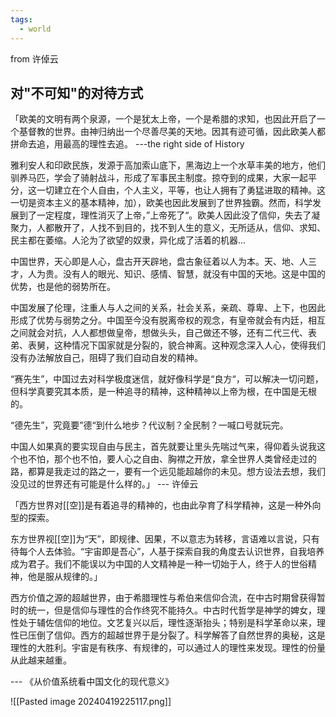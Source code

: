 ```yaml
---
tags:
  - world
---
```

from 许倬云
## 对"不可知"的对待方式

「欧美的文明有两个泉源，一个是犹太上帝，一个是希腊的求知，也因此开启了一个基督教的世界。由神归纳出一个尽善尽美的天地。因其有迹可循，因此欧美人都拼命去追，用最高的理性去追。 ---the right side of History

雅利安人和印欧民族，发源于高加索山底下，黑海边上一个水草丰美的地方，他们驯养马匹，学会了骑射战斗，形成了军事民主制度。掠夺到的成果，大家一起平分，这一切建立在个人自由，个人主义，平等，也让人拥有了勇猛进取的精神。这一切是资本主义的基本精神，加），欧美也因此发展到了世界独霸。然而，科学发展到了一定程度，理性消灭了上帝，”上帝死了“。欧美人因此没了信仰，失去了凝聚力，人都散开了，人找不到目的，找不到人生的意义，无所适从，信仰、求知、民主都在萎缩。人沦为了欲望的奴隶，异化成了活着的机器...            

中国世界，天心即是人心，盘古开天辟地，盘古象征着以人为本。天、地、人三才，人为贵。没有人的眼光、知识、感情、智慧，就没有中国的天地。这是中国的优势，也是他的弱势所在。

中国发展了伦理，注重人与人之间的关系，社会关系，亲疏、尊卑、上下，也因此形成了优势与弱势之分。中国至今没有脱离帝权的观念，有皇帝就会有内廷，相互之间就会对抗，人人都想做皇帝，想做头头，自己做还不够，还有二代三代、表弟、表舅，这种情况下国家就是分裂的，貌合神离。这种观念深入人心，使得我们没有办法解放自己，阻碍了我们自动自发的精神。

“赛先生”，中国过去对科学极度迷信，就好像科学是“良方“，可以解决一切问题，但科学真要究其本质，是一种追寻的精神，这种精神以上帝为根，在中国是无根的。

“德先生”，究竟要”德“到什么地步？代议制？全民制？一喊口号就玩完。

中国人如果真的要实现自由与民主，首先就要让里头先喘过气来，得仰着头说我这个也不怕，那个也不怕，要人心之自由、胸襟之开放，拿全世界人类曾经走过的路，都算是我走过的路之一，要有一个远见能超越你的未见。想方设法去想，我们没见过的世界还有可能是什么样的。」   --- 许倬云

「西方世界对[[空]]是有着追寻的精神的，也由此孕育了科学精神，这是一种外向型的探索。

东方世界视[[空]]为“天”，即规律、因果，不以意志为转移，言语难以言说，只有待每个人去体验。“宇宙即是吾心”，人基于探索自我的角度去认识世界，自我培养成为君子。我们不能误以为中国的人文精神是一种一切始于人，终于人的世俗精神，他是服从规律的。」  

西方价值之源的超越世界，由于希腊理性与希伯来信仰合流，在中古时期曾获得暂时的统一，但是信仰与理性的合作终究不能持久。中古时代哲学是神学的婢女，理性处于辅佐信仰的地位。文艺复兴以后，理性逐渐抬头；特别是科学革命以来，理性已压倒了信仰。西方的超越世界于是分裂了。科学解答了自然世界的奥秘，这是理性的大胜利。宇宙是有秩序、有规律的，可以通过人的理性来发现。理性的份量从此越来越重。

--- 《从价值系统看中国文化的现代意义》

![[Pasted image 20240419225117.png]]